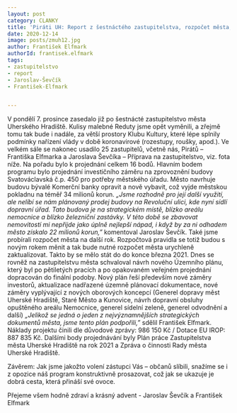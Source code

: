 ```yaml
---
layout: post
category: CLANKY
title: 'Piráti UH: Report z šestnáctého zastupitelstva, rozpočet města, územní plán'
date: 2020-12-14
image: posts/zmuh12.jpg
author: František Elfmark
authorId: frantisek.elfmark
tags:
- zastupitelstvo
- report 
- Jaroslav-Ševčík
- František-Elfmark


---
```


V pondělí 7. prosince zasedalo již po šestnácté zastupitelstvo města Uherského Hradiště. Kulisy malebné Reduty jsme opět vyměnili, a zřejmě tomu tak bude i nadále, za větší prostory Klubu Kultury, které lépe splnily podmínky nařízení vlády v době koronavirové (rozestupy, roušky, apod.). Ve velkém sále se nakonec usadilo 25 zastupitelů, včetně nás, Pirátů – Františka Elfmarka a Jaroslava Ševčíka – Příprava na zastupitelstvo, viz. fota níže.
Na pořadu bylo k projednání celkem 16 bodů. Hlavním bodem programu bylo projednání investičního záměru na zprovoznění budovy Svatováclavská č.p. 450 pro potřeby městského úřadu. Město navrhuje budovu bývalé Komerční banky opravit a nově vybavit, což vyjde městskou pokladnu na téměř 34 milionů korun. *„Jsme rozhodně pro její další využití, ale nelíbí se nám plánovaný prodej budovy na Revoluční ulici, kde nyní sídlí dopravní úřad. Tato budova je na strategickém místě, blízko areálu nemocnice a blízko železniční zastávky. V této době se zbavovat nemovitostí mi nepřijde jako úplně nejlepší nápad, i když by za ni odhadem město získalo 22 milionů korun,”* komentoval Jaroslav Ševčík.
Také jsme probírali rozpočet města na další rok. Rozpočtová pravidla se totiž budou s novým rokem měnit a tak bude nutné rozpočet města urychleně zaktualizovat. Takto by se mělo stát do do konce března 2021.
Dnes se rovněž na zastupitelstvu města schvaloval návrh nového Územního plánu, který byl po pětiletých pracích a po opakovaném veřejném projednání dopracován do finální podoby. Nový plán řeší především nové záměry investorů, aktualizace nadřazené územně plánovací dokumentace, nové záměry vyplývající z nových oborových koncepcí (Generel dopravy měst Uherské Hradiště, Staré Město a Kunovice, návrh dopravní obsluhy opuštěného areálu Nemocnice, generel sídelní zeleně, generel odvodnění a další) *„Jelikož se jedná o jeden z nejvýznamnějších strategických dokumentů města, jsme tento plán podpořili,”* sdělil František Elfmark. Náklady projektu činili dle důvodové zprávy: 986 150 Kč  / Dotace EU IROP: 887 835 Kč.
Dalšími body projednávání byly Plán práce Zastupitelstva města Uherské Hradiště na rok 2021 a Zpráva o činnosti Rady města Uherské Hradiště.

Závěrem: Jak jsme jakožto volení zástupci Vás – občanů slíbili, snažíme se i z opozice náš program konstruktivně prosazovat, což jak se ukazuje je dobrá cesta, která přináší své ovoce.

Přejeme všem hodně zdraví a krásný advent - Jaroslav Ševčík a František Elfmark
